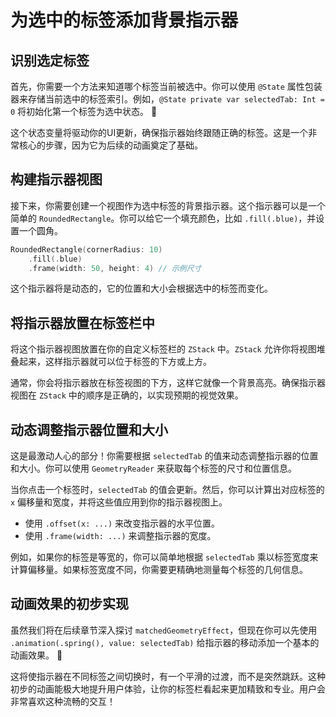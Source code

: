 ﻿# 为选中的标签添加背景指示器

## 识别选定标签

首先，你需要一个方法来知道哪个标签当前被选中。你可以使用 `@State` 属性包装器来存储当前选中的标签索引。例如，`@State private var selectedTab: Int = 0` 将初始化第一个标签为选中状态。 🥳

这个状态变量将驱动你的UI更新，确保指示器始终跟随正确的标签。这是一个非常核心的步骤，因为它为后续的动画奠定了基础。

## 构建指示器视图

接下来，你需要创建一个视图作为选中标签的背景指示器。这个指示器可以是一个简单的 `RoundedRectangle`。你可以给它一个填充颜色，比如 `.fill(.blue)`，并设置一个圆角。

```swift
RoundedRectangle(cornerRadius: 10)
    .fill(.blue)
    .frame(width: 50, height: 4) // 示例尺寸
```

这个指示器将是动态的，它的位置和大小会根据选中的标签而变化。

## 将指示器放置在标签栏中

将这个指示器视图放置在你的自定义标签栏的 `ZStack` 中。`ZStack` 允许你将视图堆叠起来，这样指示器就可以位于标签的下方或上方。

通常，你会将指示器放在标签视图的下方，这样它就像一个背景高亮。确保指示器视图在 `ZStack` 中的顺序是正确的，以实现预期的视觉效果。

## 动态调整指示器位置和大小

这是最激动人心的部分！你需要根据 `selectedTab` 的值来动态调整指示器的位置和大小。你可以使用 `GeometryReader` 来获取每个标签的尺寸和位置信息。

当你点击一个标签时，`selectedTab` 的值会更新。然后，你可以计算出对应标签的 `x` 偏移量和宽度，并将这些值应用到你的指示器视图上。

*   使用 `.offset(x: ...)` 来改变指示器的水平位置。
*   使用 `.frame(width: ...)` 来调整指示器的宽度。

例如，如果你的标签是等宽的，你可以简单地根据 `selectedTab` 乘以标签宽度来计算偏移量。如果标签宽度不同，你需要更精确地测量每个标签的几何信息。

## 动画效果的初步实现

虽然我们将在后续章节深入探讨 `matchedGeometryEffect`，但现在你可以先使用 `.animation(.spring(), value: selectedTab)` 给指示器的移动添加一个基本的动画效果。 🚀

这将使指示器在不同标签之间切换时，有一个平滑的过渡，而不是突然跳跃。这种初步的动画能极大地提升用户体验，让你的标签栏看起来更加精致和专业。用户会非常喜欢这种流畅的交互！
